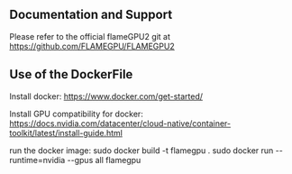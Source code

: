 
## Documentation and Support
Please refer to the official flameGPU2 git at https://github.com/FLAMEGPU/FLAMEGPU2

## Use of the DockerFile
Install docker:
https://www.docker.com/get-started/

Install GPU compatibility for docker:
https://docs.nvidia.com/datacenter/cloud-native/container-toolkit/latest/install-guide.html

run the docker image:
sudo docker build -t flamegpu .
sudo docker run --runtime=nvidia --gpus all flamegpu
